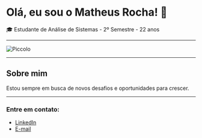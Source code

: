 # Olá, eu sou o Matheus Rocha! 👋

🎓 Estudante de Análise de Sistemas - 2º Semestre - 22 anos

---

![Piccolo](https://i.redd.it/2uha1pm7gbt91.gif)

---

## Sobre mim

Estou sempre em busca de novos desafios e oportunidades para crescer.

---

### Entre em contato:
- [LinkedIn](https://www.linkedin.com/public-profile/settings?trk=d_flagship3_profile_self_view_public_profile)
- [E-mail](rochamts2002@gmail.com)
